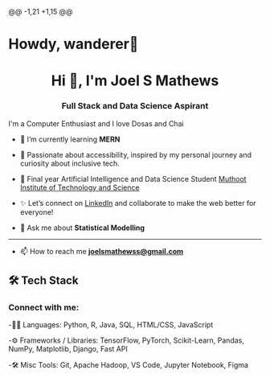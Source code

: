 @@ -1,21 +1,15 @@
# Howdy, wanderer👋
<h1 align="center">Hi 👋, I'm Joel S Mathews</h1>
<h3 align="center">Full Stack and Data Science Aspirant</h3>

I'm a Computer Enthusiast and I love Dosas and Chai
- 🌱 I’m currently learning **MERN**

- 🌱 Passionate about accessibility, inspired by my personal journey and curiosity about inclusive tech.
- 📍 Final year Artificial Intelligence and Data Science Student [Muthoot Institute of Technology and Science](https://mgmits.ac.in)
- ✨ Let’s connect on [LinkedIn](https://www.linkedin.com/in/joelsmathews/) and collaborate to make the web better for everyone!
- 💬 Ask me about **Statistical Modelling**

---
- 📫 How to reach me **joelsmathewss@gmail.com**

## 🛠 Tech Stack
<h3 align="left">Connect with me:</h3>
<p align="left">
</p>

-👨‍💻 Languages: Python, R, Java, SQL, HTML/CSS, JavaScript

-⚙️ Frameworks / Libraries: TensorFlow, PyTorch, Scikit-Learn, Pandas, NumPy, Matplotlib, Django, Fast API

-🛠 Misc Tools: Git, Apache Hadoop, VS Code, Jupyter Notebook, Figma
